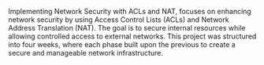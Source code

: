 Implementing Network Security with ACLs and NAT, focuses on enhancing network security by using Access Control Lists (ACLs) and Network Address Translation (NAT). The goal is to secure internal resources while allowing controlled access to external networks. This project was structured into four weeks, where each phase built upon the previous to create a secure and manageable network infrastructure.

